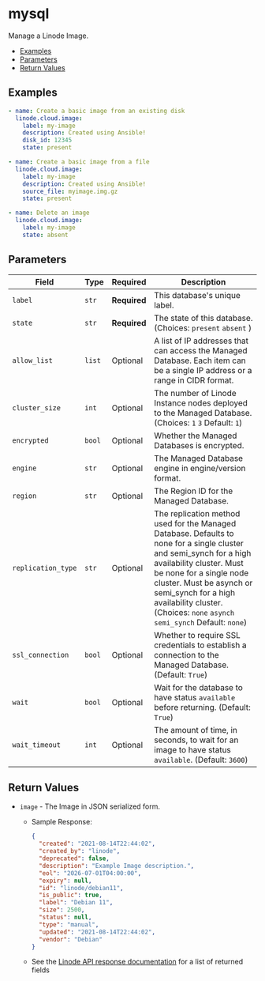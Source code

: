 # mysql

Manage a Linode Image.


- [Examples](#examples)
- [Parameters](#parameters)
- [Return Values](#return-values)

## Examples

```yaml
- name: Create a basic image from an existing disk
  linode.cloud.image:
    label: my-image
    description: Created using Ansible!
    disk_id: 12345
    state: present
```

```yaml
- name: Create a basic image from a file
  linode.cloud.image:
    label: my-image
    description: Created using Ansible!
    source_file: myimage.img.gz
    state: present
```

```yaml
- name: Delete an image
  linode.cloud.image:
    label: my-image
    state: absent
```










## Parameters

| Field     | Type | Required | Description                                                                  |
|-----------|------|----------|------------------------------------------------------------------------------|
| `label` | `str` | **Required** | This database's unique label.   |
| `state` | `str` | **Required** | The state of this database.  (Choices:  `present`  `absent` ) |
| `allow_list` | `list` | Optional | A list of IP addresses that can access the Managed Database. Each item can be a single IP address or a range in CIDR format.   |
| `cluster_size` | `int` | Optional | The number of Linode Instance nodes deployed to the Managed Database.  (Choices:  `1`  `3` Default: `1`) |
| `encrypted` | `bool` | Optional | Whether the Managed Databases is encrypted.   |
| `engine` | `str` | Optional | The Managed Database engine in engine/version format.   |
| `region` | `str` | Optional | The Region ID for the Managed Database.   |
| `replication_type` | `str` | Optional | The replication method used for the Managed Database. Defaults to none for a single cluster and semi_synch for a high availability cluster. Must be none for a single node cluster. Must be asynch or semi_synch for a high availability cluster.  (Choices:  `none`  `asynch`  `semi_synch` Default: `none`) |
| `ssl_connection` | `bool` | Optional | Whether to require SSL credentials to establish a connection to the Managed Database.  (Default: `True`) |
| `wait` | `bool` | Optional | Wait for the database to have status `available` before returning.  (Default: `True`) |
| `wait_timeout` | `int` | Optional | The amount of time, in seconds, to wait for an image to have status `available`.  (Default: `3600`) |






## Return Values

- `image` - The Image in JSON serialized form.

    - Sample Response:
        ```json
        {
          "created": "2021-08-14T22:44:02",
          "created_by": "linode",
          "deprecated": false,
          "description": "Example Image description.",
          "eol": "2026-07-01T04:00:00",
          "expiry": null,
          "id": "linode/debian11",
          "is_public": true,
          "label": "Debian 11",
          "size": 2500,
          "status": null,
          "type": "manual",
          "updated": "2021-08-14T22:44:02",
          "vendor": "Debian"
        }
        ```
    - See the [Linode API response documentation](https://www.linode.com/docs/api/images/#image-view__response-samples) for a list of returned fields


